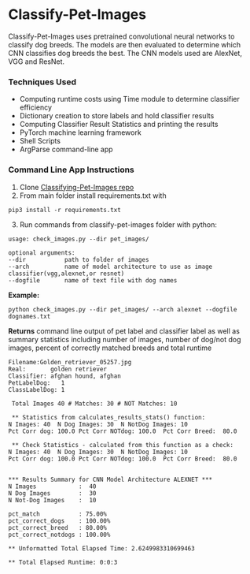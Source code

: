 # Classify-Pet-Images
Classify-Pet-Images uses pretrained convolutional neural networks to classify dog breeds. The models are then evaluated to determine which CNN classifies dog breeds the best. The CNN models used are AlexNet, VGG and ResNet.

### Techniques Used

- Computing runtime costs using Time module to determine classifier efficiency
- Dictionary creation to store labels and hold classifier results
- Computing Classifier Result Statistics and printing the results
- PyTorch machine learning framework
- Shell Scripts
- ArgParse command-line app

### Command Line App Instructions

1. Clone [Classifying-Pet-Images repo](https://github.com/DanielPFlorian/classify-pet-images.git)
2. From main folder install requirements.txt with
```
pip3 install -r requirements.txt
```
3. Run commands from classify-pet-images folder with python:
```
usage: check_images.py --dir pet_images/

optional arguments:
--dir			path to folder of images
--arch			name of model architecture to use as image classifier(vgg,alexnet,or resnet)
--dogfile		name of text file with dog names
```

**Example:**
  ```
  python check_images.py --dir pet_images/ --arch alexnet --dogfile dognames.txt
  ```
**Returns** command line output of pet label and classifier label as well as summary statistics including number of images, number of dog/not dog images, percent of correctly matched breeds and total runtime
```
Filename:Golden_retriever_05257.jpg 
Real:       golden retriever   
Classifier: afghan hound, afghan  
PetLabelDog:   1  
ClassLabelDog: 1

 Total Images 40 # Matches: 30 # NOT Matches: 10

 ** Statistics from calculates_results_stats() function:
N Images: 40  N Dog Images: 30  N NotDog Images: 10 
Pct Corr dog: 100.0 Pct Corr NOTdog: 100.0  Pct Corr Breed:  80.0

 ** Check Statistics - calculated from this function as a check:
N Images: 40  N Dog Images: 30  N NotDog Images: 10 
Pct Corr dog: 100.0 Pct Corr NOTdog: 100.0  Pct Corr Breed:  80.0


*** Results Summary for CNN Model Architecture ALEXNET ***
N Images            :  40
N Dog Images        :  30
N Not-Dog Images    :  10
 
pct_match           : 75.00%
pct_correct_dogs    : 100.00%
pct_correct_breed   : 80.00%
pct_correct_notdogs : 100.00%

** Unformatted Total Elapsed Time: 2.6249983310699463

** Total Elapsed Runtime: 0:0:3
```
